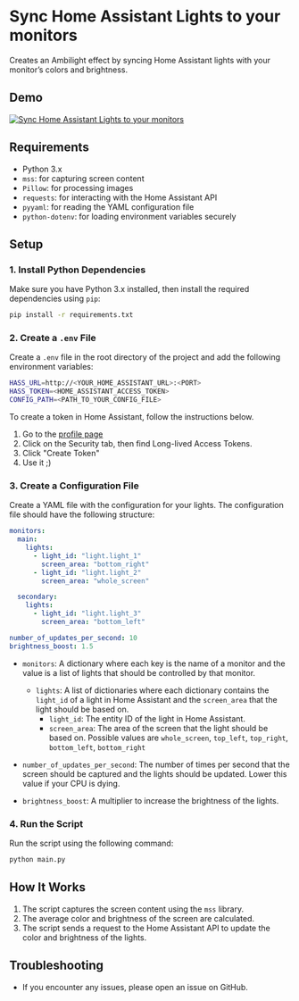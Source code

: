 # Sync Home Assistant Lights to your monitors

Creates an Ambilight effect by syncing Home Assistant lights with your monitor’s colors and brightness.

## Demo

[![Sync Home Assistant Lights to your monitors](https://img.youtube.com/vi/Wxe7c3z4jUU/0.jpg)](https://www.youtube.com/watch?v=Wxe7c3z4jUU)

## Requirements

- Python 3.x
- `mss`: for capturing screen content
- `Pillow`: for processing images
- `requests`: for interacting with the Home Assistant API
- `pyyaml`: for reading the YAML configuration file
- `python-dotenv`: for loading environment variables securely

## Setup

### 1. Install Python Dependencies

Make sure you have Python 3.x installed, then install the required dependencies using `pip`:

```bash
pip install -r requirements.txt
```

### 2. Create a `.env` File

Create a `.env` file in the root directory of the project and add the following environment variables:

```bash
HASS_URL=http://<YOUR_HOME_ASSISTANT_URL>:<PORT>
HASS_TOKEN=<HOME_ASSISTANT_ACCESS_TOKEN>
CONFIG_PATH=<PATH_TO_YOUR_CONFIG_FILE>
```

To create a token in Home Assistant, follow the instructions below.

1. Go to the [profile page](https://my.home-assistant.io/redirect/security/)
2. Click on the Security tab, then find Long-lived Access Tokens.
3. Click "Create Token"
4. Use it ;)

### 3. Create a Configuration File

Create a YAML file with the configuration for your lights. The configuration file should have the following structure:

```yaml
monitors:
  main:
    lights:
      - light_id: "light.light_1"
        screen_area: "bottom_right"
      - light_id: "light.light_2"
        screen_area: "whole_screen"

  secondary:
    lights:
      - light_id: "light.light_3"
        screen_area: "bottom_left"

number_of_updates_per_second: 10
brightness_boost: 1.5
```

- `monitors`: A dictionary where each key is the name of a monitor and the value is a list of lights that should be controlled by that monitor.

  - `lights`: A list of dictionaries where each dictionary contains the `light_id` of a light in Home Assistant and the `screen_area` that the light should be based on.
    - `light_id`: The entity ID of the light in Home Assistant.
    - `screen_area`: The area of the screen that the light should be based on. Possible values are `whole_screen`, `top_left`, `top_right`, `bottom_left`, `bottom_right`

- `number_of_updates_per_second`: The number of times per second that the screen should be captured and the lights should be updated. Lower this value if your CPU is dying.
- `brightness_boost`: A multiplier to increase the brightness of the lights.

### 4. Run the Script

Run the script using the following command:

```bash
python main.py
```

## How It Works

1. The script captures the screen content using the `mss` library.
2. The average color and brightness of the screen are calculated.
3. The script sends a request to the Home Assistant API to update the color and brightness of the lights.

## Troubleshooting

- If you encounter any issues, please open an issue on GitHub.
